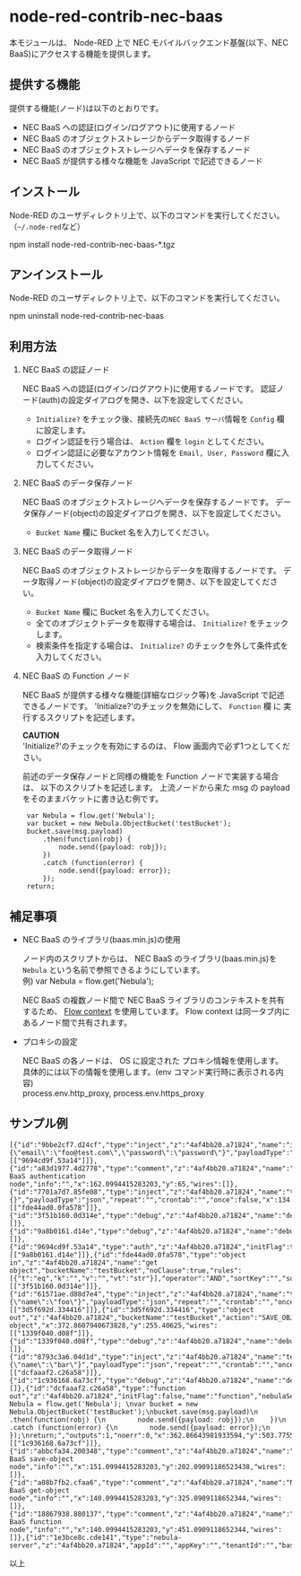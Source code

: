 node-red-contrib-nec-baas 
===============

本モジュールは、 Node-RED 上で NEC モバイルバックエンド基盤(以下、NEC BaaS)にアクセスする機能を提供します。

提供する機能
------------

提供する機能(ノード)は以下のとおりです。
* NEC BaaS への認証(ログイン/ログアウト)に使用するノード
* NEC BaaS のオブジェクトストレージからデータ取得するノード
* NEC BaaS のオブジェクトストレージへデータを保存するノード
* NEC BaaS が提供する様々な機能を JavaScript で記述できるノード

インストール
------------

Node-RED のユーザディレクトリ上で、以下のコマンドを実行してください。（`~/.node-red`など）

npm install node-red-contrib-nec-baas-*.tgz

アンインストール
------------

Node-RED のユーザディレクトリ上で、以下のコマンドを実行してください。

npm uninstall node-red-contrib-nec-baas

利用方法
--------

1. NEC BaaS の認証ノード

    NEC BaaS への認証(ログイン/ログアウト)に使用するノードです。
    認証ノード(auth)の設定ダイアログを開き、以下を設定してください。  
    * `Initialize?` をチェック後、接続先の`NEC BaaS サーバ`情報を `Config` 欄に設定します。
    * ログイン認証を行う場合は、 `Action` 欄を `login` としてください。
    * ログイン認証に必要なアカウント情報を `Email, User, Password` 欄に入力してください。
   
2. NEC BaaS のデータ保存ノード

    NEC BaaS のオブジェクトストレージへデータを保存するノードです。
    データ保存ノード(object)の設定ダイアログを開き、以下を設定してください。  
    * `Bucket Name` 欄に Bucket 名を入力してください。

3. NEC BaaS のデータ取得ノード

    NEC BaaS のオブジェクトストレージからデータを取得するノードです。
    データ取得ノード(object)の設定ダイアログを開き、以下を設定してください。  
    * `Bucket Name` 欄に Bucket 名を入力してください。
    * 全てのオブジェクトデータを取得する場合は、 `Initialize?` をチェックします。
    * 検索条件を指定する場合は、 `Initialize?` のチェックを外して条件式を入力してください。
　　　
4. NEC BaaS の Function ノード

    NEC BaaS が提供する様々な機能(詳細なロジック等)を JavaScript で記述できるノードです。
    'Initialize?'のチェックを無効にして、 `Function` 欄 に 実行するスクリプトを記述します。
   
    **CAUTION**  
    'Initialize?'のチェックを有効にするのは、 Flow 画面内で必ず1つとしてください。

    前述のデータ保存ノードと同様の機能を Function ノードで実装する場合は、
    以下のスクリプトを記述します。
    上流ノードから来た msg の payload をそのままバケットに書き込む例です。

        var Nebula = flow.get('Nebula'); 
        var bucket = new Nebula.ObjectBucket('testBucket');
        bucket.save(msg.payload)
            .then(function(robj) {
                node.send({payload: robj});
            })
            .catch (function(error) {
                node.send({payload: error});
            });
        return;  

補足事項
--------

* NEC BaaS のライブラリ(baas.min.js)の使用

   ノード内のスクリプトからは、 NEC BaaS のライブラリ(baas.min.js)を `Nebula` という名前で参照できるようにしています。  
   例) var Nebula = flow.get('Nebula');   

   NEC BaaS の複数ノード間で NEC BaaS ライブラリのコンテキストを共有するため、
   [Flow context](http://nodered.org/docs/creating-nodes/context) を使用しています。
   Flow context は同一タブ内にあるノード間で共有されます。


* プロキシの設定

    NEC BaaS の各ノードは、 OS に設定された プロキシ情報を使用します。  
    具体的には以下の情報を使用します。(env コマンド実行時に表示される内容)  
      process.env.http_proxy, process.env.https_proxy  

サンプル例
--------
``` 
[{"id":"9bbe2cf7.d24cf","type":"inject","z":"4af4bb20.a71824","name":"input","topic":"","payload":"{\"email\":\"foo@test.com\",\"password\":\"password\"}","payloadType":"json","repeat":"","crontab":"","once":false,"x":134.0994415283203,"y":122,"wires":[["9694cd9f.53a14"]]},{"id":"a83d1977.4d2778","type":"comment","z":"4af4bb20.a71824","name":"NEC BaaS authentication node","info":"","x":162.0994415283203,"y":65,"wires":[]},{"id":"7701a7d7.85fe08","type":"inject","z":"4af4bb20.a71824","name":"test","topic":"","payload":"{}","payloadType":"json","repeat":"","crontab":"","once":false,"x":134.0994415283203,"y":378,"wires":[["fde44ad0.0fa578"]]},{"id":"3f51b160.0d314e","type":"debug","z":"4af4bb20.a71824","name":"debug","active":true,"console":"false","complete":"true","x":603.0994415283203,"y":378,"wires":[]},{"id":"9a8b0161.d14e","type":"debug","z":"4af4bb20.a71824","name":"debug","active":true,"console":"false","complete":"true","x":604.0994415283203,"y":123,"wires":[]},{"id":"9694cd9f.53a14","type":"auth","z":"4af4bb20.a71824","initFlag":true,"name":"auth","nebulaServer":"1e3bce8c.cde141","action":"LOGIN","email":"","userName":"","password":"","x":353.8693084716797,"y":122.95170593261719,"wires":[["9a8b0161.d14e"]]},{"id":"fde44ad0.0fa578","type":"object in","z":"4af4bb20.a71824","name":"get object","bucketName":"testBucket","noClause":true,"rules":[{"t":"eq","k":"","v":"","vt":"str"}],"operator":"AND","sortKey":"","sortType":"ASC","projection":"","x":362.8693084716797,"y":377.5909118652344,"wires":[["3f51b160.0d314e"]]},{"id":"61571ae.d88d7e4","type":"inject","z":"4af4bb20.a71824","name":"test","topic":"","payload":"{\"name\":\"foo\"}","payloadType":"json","repeat":"","crontab":"","once":false,"x":134.0994415283203,"y":255.09091186523438,"wires":[["3d5f692d.334416"]]},{"id":"3d5f692d.334416","type":"object out","z":"4af4bb20.a71824","bucketName":"testBucket","action":"SAVE_OBJECT","createBucket":false,"name":"save object","x":372.8607940673828,"y":255.40625,"wires":[["1339f040.d08f"]]},{"id":"1339f040.d08f","type":"debug","z":"4af4bb20.a71824","name":"debug","active":true,"console":"false","complete":"true","x":605.0994262695312,"y":255.09091186523438,"wires":[]},{"id":"8793c3a6.04d1d","type":"inject","z":"4af4bb20.a71824","name":"test","topic":"","payload":"{\"name\":\"bar\"}","payloadType":"json","repeat":"","crontab":"","once":false,"x":135.0994415283203,"y":504.0909118652344,"wires":[["dcfaaaf2.c26a58"]]},{"id":"1c936168.6a73cf","type":"debug","z":"4af4bb20.a71824","name":"debug","active":true,"console":"false","complete":"true","x":603.0994262695312,"y":503.0909118652344,"wires":[]},{"id":"dcfaaaf2.c26a58","type":"function out","z":"4af4bb20.a71824","initFlag":false,"name":"function","nebulaServer":"","func":"var Nebula = flow.get('Nebula'); \nvar bucket = new Nebula.ObjectBucket('testBucket');\nbucket.save(msg.payload)\n    .then(function(robj) {\n        node.send({payload: robj});\n    })\n    .catch (function(error) {\n        node.send({payload: error});\n    });\nreturn;","outputs":1,"noerr":0,"x":362.86643981933594,"y":503.7755432128906,"wires":[["1c936168.6a73cf"]]},{"id":"abbcfa34.200348","type":"comment","z":"4af4bb20.a71824","name":"NEC BaaS save-object node","info":"","x":151.0994415283203,"y":202.09091186523438,"wires":[]},{"id":"a08b7fb2.cfaa6","type":"comment","z":"4af4bb20.a71824","name":"NEC BaaS get-object node","info":"","x":140.0994415283203,"y":325.0909118652344,"wires":[]},{"id":"18867938.880137","type":"comment","z":"4af4bb20.a71824","name":"NEC BaaS function node","info":"","x":140.0994415283203,"y":451.0909118652344,"wires":[]},{"id":"1e3bce8c.cde141","type":"nebula-server","z":"4af4bb20.a71824","appId":"","appKey":"","tenantId":"","baseUri":""}]
```

以上

　　
　　
　　


